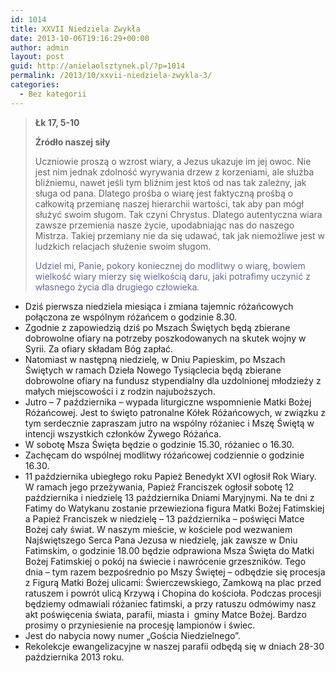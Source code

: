 ```yaml
---
id: 1014
title: XXVII Niedziela Zwykła
date: 2013-10-06T19:16:29+00:00
author: admin
layout: post
guid: http://anielaolsztynek.pl/?p=1014
permalink: /2013/10/xxvii-niedziela-zwykla-3/
categories:
  - Bez kategorii
---
```

> **Łk 17, 5-10**
> 
> **Źródło naszej siły**
> 
> Uczniowie proszą o wzrost wiary, a Jezus ukazuje im jej owoc. Nie jest nim jednak zdolność wyrywania drzew z korzeniami, ale służba bliźniemu, nawet jeśli tym bliźnim jest ktoś od nas tak zależny, jak sługa od pana. Dlatego prośba o wiarę jest faktyczną prośbą o całkowitą przemianę naszej hierarchii wartości, tak aby pan mógł służyć swoim sługom. Tak czyni Chrystus. Dlatego autentyczna wiara zawsze przemienia nasze życie, upodabniając nas do naszego Mistrza. Takiej przemiany nie da się udawać, tak jak niemożliwe jest w ludzkich relacjach służenie swoim sługom.
> 
> <span style="color: #666699;">Udziel mi, Panie, pokory koniecznej do modlitwy o wiarę, bowiem wielkość wiary mierzy się wielkością daru, jaki potrafimy uczynić z własnego życia dla drugiego człowieka.</span>

  * Dziś pierwsza niedziela miesiąca i zmiana tajemnic różańcowych połączona ze wspólnym różańcem o godzinie 8.30.
  * Zgodnie z zapowiedzią dziś po Mszach Świętych będą zbierane dobrowolne ofiary na potrzeby poszkodowanych na skutek wojny w Syrii. Za ofiary składam Bóg zapłać.
  * Natomiast w następną niedzielę, w Dniu Papieskim, po Mszach Świętych w ramach Dzieła Nowego Tysiąclecia będą zbierane dobrowolne ofiary na fundusz stypendialny dla uzdolnionej młodzieży z małych miejscowości i z rodzin najuboższych.
  * Jutro &#8211; 7 października &#8211; wypada liturgiczne wspomnienie Matki Bożej Różańcowej. Jest to święto patronalne Kółek Różańcowych, w związku z tym serdecznie zapraszam jutro na wspólny różaniec i Mszę Świętą w intencji wszystkich członków Żywego Różańca.
  * W sobotę Msza Święta będzie o godzinie 15.30, różaniec o 16.30.
  * Zachęcam do wspólnej modlitwy różańcowej codziennie o godzinie 16.30.
  * 11 października ubiegłego roku Papież Benedykt XVI ogłosił Rok Wiary. W ramach jego przeżywania, Papież Franciszek ogłosił sobotę 12 października i niedzielę 13 października Dniami Maryjnymi. Na te dni z Fatimy do Watykanu zostanie przewieziona figura Matki Bożej Fatimskiej a Papież Franciszek w niedzielę &#8211; 13 października &#8211; poświęci Matce Bożej cały świat. W naszym mieście, w kościele pod wezwaniem Najświętszego Serca Pana Jezusa w niedzielę, jak zawsze w Dniu Fatimskim, o godzinie 18.00 będzie odprawiona Msza Święta do Matki Bożej Fatimskiej o pokój na świecie i nawrócenie grzeszników. Tego dnia &#8211; tym razem bezpośrednio po Mszy Świętej &#8211; odbędzie się procesja z Figurą Matki Bożej ulicami: Świerczewskiego, Zamkową na plac przed ratuszem i powrót ulicą Krzywą i Chopina do kościoła. Podczas procesji będziemy odmawiali różaniec fatimski, a przy ratuszu odmówimy nasz akt poświęcenia świata, parafii, miasta i  gminy Matce Bożej. Bardzo prosimy o przyniesienie na procesję lampionów i świec.
  * Jest do nabycia nowy numer &#8222;Gościa Niedzielnego&#8221;.
  * Rekolekcje ewangelizacyjne w naszej parafii odbędą się w dniach 28-30 października 2013 roku.